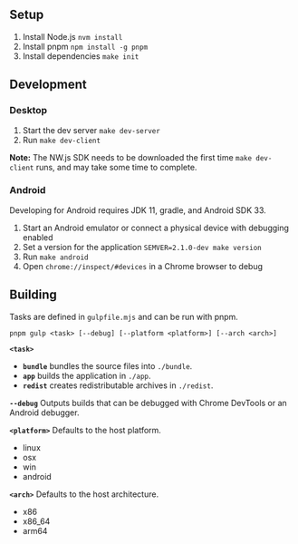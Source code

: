 ## Setup

1. Install Node.js `nvm install`
2. Install pnpm `npm install -g pnpm`
3. Install dependencies `make init`

## Development

### Desktop

1. Start the dev server `make dev-server`
2. Run `make dev-client`

**Note:** The NW.js SDK needs to be downloaded the first time `make dev-client` runs, and may take some time to complete.

### Android

Developing for Android requires JDK 11, gradle, and Android SDK 33.

1. Start an Android emulator or connect a physical device with debugging enabled
2. Set a version for the application `SEMVER=2.1.0-dev make version`
3. Run `make android`
4. Open `chrome://inspect/#devices` in a Chrome browser to debug

## Building

Tasks are defined in `gulpfile.mjs` and can be run with pnpm.

```
pnpm gulp <task> [--debug] [--platform <platform>] [--arch <arch>]
```

**`<task>`**

- **`bundle`** bundles the source files into `./bundle`.
- **`app`** builds the application in `./app`.
- **`redist`** creates redistributable archives in `./redist`.

**`--debug`** Outputs builds that can be debugged with Chrome DevTools or an Android debugger.

**`<platform>`** Defaults to the host platform.

- linux
- osx
- win
- android

**`<arch>`** Defaults to the host architecture.

- x86
- x86_64
- arm64
